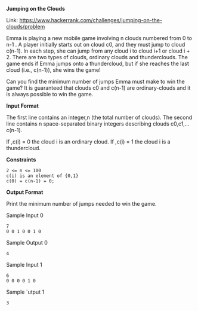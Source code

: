 **Jumping on the Clouds**

Link: https://www.hackerrank.com/challenges/jumping-on-the-clouds/problem

Emma is playing a new mobile game involving n clouds numbered from 0 to n-1 . A player initially starts out on cloud c0, and they must jump to cloud c(n-1). In each step, she can jump from any cloud i to cloud i+1 or cloud i + 2.
There are two types of clouds, ordinary clouds and thunderclouds. The game ends if Emma jumps onto a thundercloud, but if she reaches the last cloud (i.e., c(n-1)), she wins the game!

Can you find the minimum number of jumps Emma must make to win the game? It is guaranteed that clouds c0 and c(n-1) are ordinary-clouds and it is always possible to win the game.

**Input Format**

The first line contains an integer,n (the total number of clouds). 
 The second line contains n space-separated binary integers describing clouds c0,c1,…c(n-1).

If ,c(i) = 0 the cloud i is an ordinary cloud.
If ,c(i) = 1 the cloud i is a thundercloud.

**Constraints**
```
2 <= n <= 100
c(i) is an element of {0,1}
c(0) = c(n-1) = 0;
```
**Output Format**

Print the minimum number of jumps needed to win the game.

Sample Input 0
```
7
0 0 1 0 0 1 0
```
Sample Output 0
```
4
```
Sample Input 1
```
6
0 0 0 0 1 0
```
Sample `utput 1
```
3
```